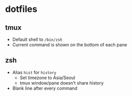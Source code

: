 # dotfiles

## tmux
- Default shell to `/bin/zsh`
- Current command is shown on the bottom of each pane

## zsh
- Alias `hist` for `history`
  - Set timezone to Asia/Seoul
  - tmux window/pane doesn't share history
- Blank line after every command
